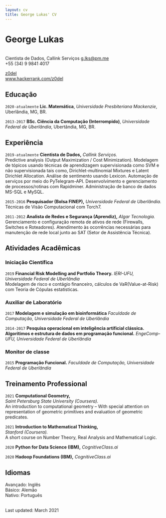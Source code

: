 ```yaml
---
layout: cv
title: George Lukas' CV
---
```


# George Lukas
<br/>Cientista de Dados, Callink Serviços
<a href="g.lks@pm.me">g.lks@pm.me</a> 
<br/>+55 (34) 9 9841 4017

<div id="webaddress">
  <a href="https://github.com/z0del"><i class="fab fa-github"></i> z0del</a> <br/>
  <a href="https://www.hackerrank.com/z0del"><i class="fas fa-users"></i> www.hackerrank.com/z0del</a>
</div>

## Educação

`2020-atualmente`
**Lic. Matemática**, *Universidade Presbiteriana Mackenzie*, Uberlândia, MG, BR.<br/>

`2013-2017`
**BSc. Ciência da Computação (Interrompido)**, *Universidade Federal de Uberlândia*, Ubertândia, MG, BR.

## Experiência

`2019-atualmente`
**Cientista de Dados,** *Callink Serviços.*<br/>
Predictive analysis (Output Maximization / Cost Minimization).
Modelagem de tópicos usando técnicas de aprendizagem supervisionada como SVM e não supervisionada 
tais como, Dirichlet-multinomial Mixtures e Latent Dirichlet Allocation. Análise de sentimento usando Lexicon. 
Automação de serviços por meio do PyTelegram-API. Desenvolvimento e gerenciamento de processos/rotinas com Rapidminer.
Administração de banco de dados MS-SQL e MySQL. 

`2015-2016`
**Pesquisador (Bolsa FINEP),** *Universidade Federal de Uberlândia.*<br/>
Técnicas de Visão Computacional com Torch7.

`2011-2012`
**Analista de Redes e Segurança (Aprendiz),** *Algar Tecnologia.*<br/>
Gerenciamento e configuração remota de ativos de rede (Firewalls, Switches e Roteadores).
Atendimento às ocorrências necessárias para manutenção de rede local junto ao SAT (Setor de Assistência Técnica).


## Atividades Acadêmicas

### Iniciação Científica

`2019`
**Financial Risk Modelling and Portfolio Theory.** *IERI-UFU, Universidade Federal de Uberlândia*<br/>
Modelagem de risco e contágio financeiro, cálculos de VaR(Value-at-Risk) com Teoria de Cópulas estatísticas.

### Auxiliar de Laboratório
`2017`
**Modelagem e simulação em bioinformática**
*Faculdade de Computação, Universidade Federal de Uberlândia*

`2014-2017`
**Pesquisa operacional em inteligência artificial clássica.**
**Algoritimos e estrutura de dados em programação funcional.**
*EngeComp-UFU, Universidade Federal de Uberlândia*

### Monitor de classe
`2015`
**Programação Funcional.** *Faculdade de Computação, Universidade Federal de Uberlândia*

## Treinamento Professional

`2021`
**Computational Geometry,**<br/>*Saint Petersburg State University (Coursera).*
<br/>An introduction to computational geometry – 
With special attention on representation of geometric primitives and evaluation of geometric predicates.<br/>

`2021`
**Introduction to Mathematical Thinking,**<br/>*Stanford (Coursera).*<br/>
A short course on Number Theory, Real Analysis and Mathematical Logic.<br/>

`2020`
**Python for Data Science (IBM),** *CognitiveClass.ai*<br/>

`2020`
**Hadoop Foundations (IBM),** *CognitiveClass.ai*<br/>


## Idiomas

Avançado: Inglês<br/>
Básico: Alemão<br/>
Nativo: Português<br/>

<br/>Last updated: March  2021<br/><br/>
